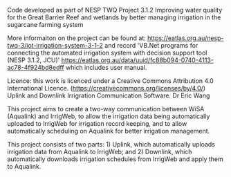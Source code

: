 Code developed as part of NESP TWQ Project 3.1.2 Improving water quality for the Great Barrier Reef and wetlands by better managing irrigation in the sugarcane farming system

More informaiton on the project can be found at: https://eatlas.org.au/nesp-twq-3/iot-irrigation-system-3-1-2 and record 'VB.Net programs for connecting the automated irrigation system with decision support tool (NESP 3.1.2, JCU)' https://eatlas.org.au/data/uuid/fc88b094-0740-4113-ac78-4f924bd8edff which includes user manual.

Licence: this work is licenced under a Creative Commons Attribution 4.0 International Licence. (https://creativecommons.org/licenses/by/4.0/) Uplink and Downlink Irrigration Communication Software. Dr Eric Wang

This project aims to create a two-way communication between WiSA (Aqualink) and IrrigWeb, to allow the irrigation data being automatically uploaded to IrrigWeb for irrigation record keeping, and to allow automatically scheduling on Aqualink for better irrigation management.

This project consists of two parts: 1) Uplink, which automatically uploads irrigation data from Aqualink to IrrigWeb; and 2) Downlink, which automatically downloads irrigation schedules from IrrigWeb and apply them to Aqualink.
